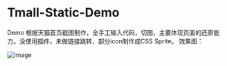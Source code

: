 # Tmall-Static-Demo
Demo 
根据天猫首页截图制作，全手工输入代码，切图，主要体现页面的还原能力。没使用插件，未做链接跳转，部分icon制作成CSS Sprite。
效果图：

![image](https://github.com/qsy1122/Tmall-Static-Demo/raw/gh-pages/myDemo_spec.png)

